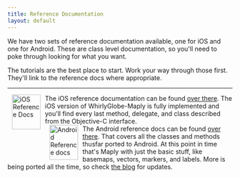 ```yaml
---
title: Reference Documentation
layout: default
---
```


We have two sets of reference documentation available, one for iOS and one for Android.  These are class level documentation, so you'll need to poke through looking for what you want.

The tutorials are the best place to start.  Work your way through those first.  They'll link to the reference docs where appropriate.

<hr>

<div class="media">
<a class="media-left" href= "{{ site.baseurl }}/reference/ios_2_4/index.html" target="_blank" border="0"><img src= "{{ site.baseurl }}/images/apple_logo_white.png" alt= "iOS Reference Docs" align="left" width="64" height="78" style="margin-left:10px;margin-right:10px"> </a>
<div class="media-body">
The iOS reference documentation can be found <a href="{{ site.baseurl }}/reference/ios_2_4/index.html" target="_blank">over there</a>.  The iOS version of WhirlyGlobe-Maply is fully implemented and you'll find every last method, delegate, and class described from the Objective-C interface.  
</div>
</div>

<div class="media">
<a class="media-left" href= "{{ site.baseurl }}/reference/android_3_0/index.html" target="_blank" border="0"><img src= "{{ site.baseurl }}/images/android_robot_200.png" alt= "Android Reference docs" align="left" width="64" height="78" style="margin-left:10px;margin-right:10px">  </a>
<div class="media-body">
The Android reference docs can be found <a href="{{ site.baseurl }}/reference/android_3_0/index.html" target="_blank">over there</a>.  That covers all the classes and methods thusfar ported to Android.  At this point in time that's Maply with just the basic stuff, like basemaps, vectors, markers, and labels.  More is being ported all the time, so check <a href="http://mousebirdconsulting.blogspot.com/" target="_blank">the blog</a> for updates.
</div>
</div>
